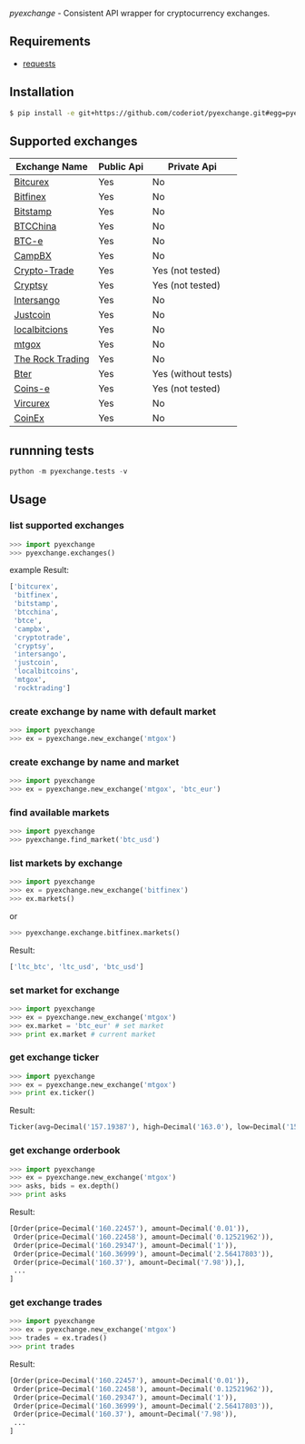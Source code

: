 *pyexchange* - Consistent API wrapper for cryptocurrency exchanges.

## Requirements

 - [requests](http://docs.python-requests.org/en/latest/)

## Installation
```sh
$ pip install -e git+https://github.com/coderiot/pyexchange.git#egg=pyexchange
```
## Supported exchanges
| Exchange Name | Public Api    | Private Api   |
| ------------- | ------------- | ------------- |
| [Bitcurex](https://bitcurex.com/)                    | Yes  | No  |
| [Bitfinex](https://www.bitfinex.com/)                | Yes  | No  |
| [Bitstamp](https://www.bitstamp.net/)                | Yes  | No  |
| [BTCChina](https://btcchina.com/)                    | Yes  | No  |
| [BTC-e](https://btc-e.com/)                          | Yes  | No  |
| [CampBX](https://campbx.com/)                        | Yes  | No  |
| [Crypto-Trade](https://crypto-trade.com/)            | Yes  | Yes (not tested)|
| [Cryptsy](https://crypto-trade.com/)                 | Yes  | Yes (not tested)  |
| [Intersango](https://intersango.com/)                | Yes  | No  |
| [Justcoin](https://justcoin.com/)                    | Yes  | No  |
| [localbitcions](https://localbitcoins.com/)          | Yes  | No  |
| [mtgox](https://www.mtgox.com/)                      | Yes  | No  |
| [The Rock Trading](https://www.therocktrading.com/)  | Yes  | No  |
| [Bter](https://www.bter.com/)                        | Yes  | Yes (without tests)  |
| [Coins-e](https://www.coins-e.com/)                  | Yes  | Yes (not tested)|
| [Vircurex](https://www.vircurex.com/)                | Yes  | No  |
| [CoinEx](https://www.coinex.pw/)                     | Yes  | No  |

## runnning tests
```python
python -m pyexchange.tests -v
```

## Usage
### list supported exchanges
```python
>>> import pyexchange
>>> pyexchange.exchanges()
```

example Result:

```python
['bitcurex',
 'bitfinex',
 'bitstamp',
 'btcchina',
 'btce',
 'campbx',
 'cryptotrade',
 'cryptsy',
 'intersango',
 'justcoin',
 'localbitcoins',
 'mtgox',
 'rocktrading']
```

### create exchange by name with default market
```python
>>> import pyexchange
>>> ex = pyexchange.new_exchange('mtgox')
```

### create exchange by name and market
```python
>>> import pyexchange
>>> ex = pyexchange.new_exchange('mtgox', 'btc_eur')
```

### find available markets
```python
>>> import pyexchange
>>> pyexchange.find_market('btc_usd')
```

### list markets by exchange
```python
>>> import pyexchange
>>> ex = pyexchange.new_exchange('bitfinex')
>>> ex.markets()
```

or

```python
>>> pyexchange.exchange.bitfinex.markets()
```

Result:

```python
['ltc_btc', 'ltc_usd', 'btc_usd']
```

### set market for exchange
```python
>>> import pyexchange
>>> ex = pyexchange.new_exchange('mtgox')
>>> ex.market = 'btc_eur' # set market
>>> print ex.market # current market
```

### get exchange ticker
```python
>>> import pyexchange
>>> ex = pyexchange.new_exchange('mtgox')
>>> print ex.ticker()
```

Result:
```python
Ticker(avg=Decimal('157.19387'), high=Decimal('163.0'), low=Decimal('151.13324'), last=Decimal('160.0'), buy=Decimal('160.00001'), sell=Decimal('160.16'), vol=Decimal('22805.9081')
```

### get exchange orderbook
```python
>>> import pyexchange
>>> ex = pyexchange.new_exchange('mtgox')
>>> asks, bids = ex.depth()
>>> print asks
```

Result:
```python
[Order(price=Decimal('160.22457'), amount=Decimal('0.01')),
 Order(price=Decimal('160.22458'), amount=Decimal('0.12521962')),
 Order(price=Decimal('160.29347'), amount=Decimal('1')),
 Order(price=Decimal('160.36999'), amount=Decimal('2.56417803')),
 Order(price=Decimal('160.37'), amount=Decimal('7.98')),],
 ...
]
```

### get exchange trades
```python
>>> import pyexchange
>>> ex = pyexchange.new_exchange('mtgox')
>>> trades = ex.trades()
>>> print trades
```

Result:
```python
[Order(price=Decimal('160.22457'), amount=Decimal('0.01')),
 Order(price=Decimal('160.22458'), amount=Decimal('0.12521962')),
 Order(price=Decimal('160.29347'), amount=Decimal('1')),
 Order(price=Decimal('160.36999'), amount=Decimal('2.56417803')),
 Order(price=Decimal('160.37'), amount=Decimal('7.98')),
 ...
]
```
